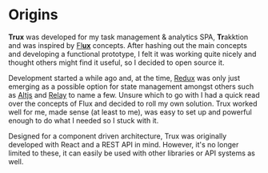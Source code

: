 # Origins

**Trux** was developed for my task management & analytics SPA, **Tr**akktion and was inspired by [Fl**ux**](https://facebook.github.io/flux/) concepts. After hashing out the main concepts and developing a functional prototype, I felt it was working quite nicely and thought others might find it useful, so I decided to open source it.

Development started a while ago and, at the time, [Redux](http://redux.js.org/) was only just emerging as a possible option for state management amongst others such as [Altjs](http://alt.js.org/) and [Relay](https://facebook.github.io/relay/) to name a few. Unsure which to go with I had a quick read over the concepts of Flux and decided to roll my own solution. Trux worked well for me, made sense \(at least to me\), was easy to set up and powerful enough to do what I needed so I stuck with it.

Designed for a component driven architecture, Trux was originally developed with React and a REST API in mind. However, it's no longer limited to these, it can easily be used with other libraries or API systems as well.


